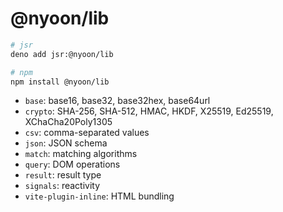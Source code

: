 # @nyoon/lib

```sh
# jsr
deno add jsr:@nyoon/lib

# npm
npm install @nyoon/lib
```

- `base`: base16, base32, base32hex, base64url
- `crypto`: SHA-256, SHA-512, HMAC, HKDF, X25519, Ed25519, XChaCha20Poly1305
- `csv`: comma-separated values
- `json`: JSON schema
- `match`: matching algorithms
- `query`: DOM operations
- `result`: result type
- `signals`: reactivity
- `vite-plugin-inline`: HTML bundling
